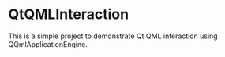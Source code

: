 # QtQMLInteraction
This is a simple project to demonstrate Qt QML interaction using QQmlApplicationEngine.
